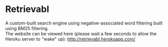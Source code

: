 # Retrievabl
A custom-built search engine using negative-associated word filtering built using BM25 filtering.<br>
The website can be viewed here (please wait a few seconds to allow the Heroku server to "wake" up): http://retrievabl.herokuapp.com/
